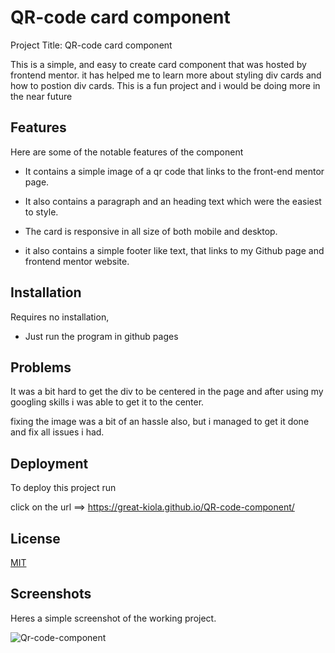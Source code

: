 
# QR-code card component

Project Title: QR-code card component

This is a simple, and easy to create card component that was hosted by frontend mentor. it has helped me to learn more about styling div cards and how to postion div cards. This is a fun project and i would be doing more in the near future

## Features
Here are some of the notable features of the component

- It contains a simple image of a qr code that links to the front-end mentor page.
- It also contains a paragraph and an heading text which were the easiest to style.
- The card is responsive in all size of both mobile and desktop.

- it also contains a simple footer like text, that links to my Github page and frontend mentor website.
## Installation

Requires no installation,
- Just run the program in github pages
## Problems
It was a bit hard to get the div to be centered in the page and after using my googling skills i was able to get it to the center.

fixing the image was a bit of an hassle also, but i managed to get it done and fix all issues i had.
## Deployment

To deploy this project run

click on the url ==> https://great-kiola.github.io/QR-code-component/

## License

[MIT](https://choosealicense.com/licenses/mit/)


## Screenshots

Heres a simple screenshot of the working project.

![Qr-code-component](https://user-images.githubusercontent.com/117322790/218908791-6a21e8a7-d9ad-4287-aae9-691eadf3dcb1.png)

